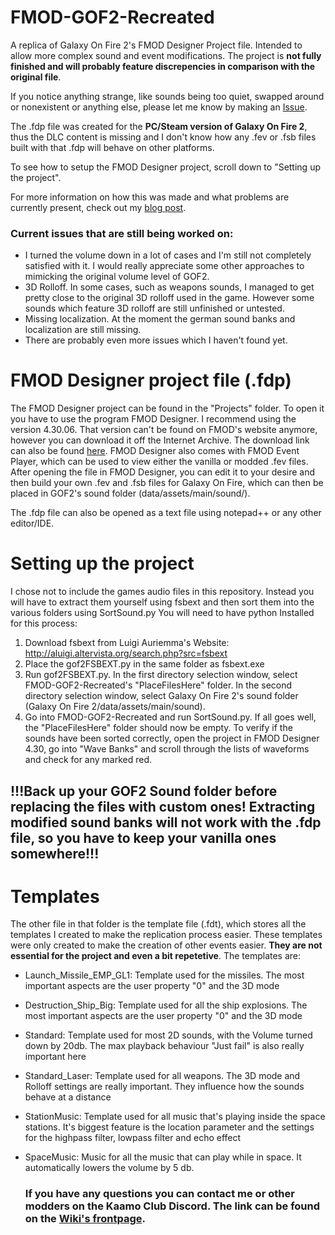 # FMOD-GOF2-Recreated

A replica of Galaxy On Fire 2's FMOD Designer Project file. Intended to allow more complex sound and event modifications.
The project is **not fully finished and will probably feature discrepencies in comparison with the original file**.

If you notice anything strange, like sounds being too quiet, swapped around or nonexistent or anything else, please let me know by making an [Issue](https://github.com/KroeteTroete/FMOD-GOF2-Recreated/issues).

The .fdp file was created for the **PC/Steam version of Galaxy On Fire 2**, thus the DLC content is missing and I don't know how any .fev or .fsb files built with that .fdp will behave on other platforms.

To see how to setup the FMOD Designer project, scroll down to "Setting up the project".

For more information on how this was made and what problems are currently present, check out my [blog post](https://kroetetroete.com/2024/05/08/expanding-the-possibilities-of-gof2-sound-modding/).

### Current issues that are still being worked on:

- I turned the volume down in a lot of cases and I'm still not completely satisfied with it. I would really appreciate some other approaches to mimicking the original volume level of GOF2.
- 3D Rolloff. In some cases, such as weapons sounds, I managed to get pretty close to the original 3D rolloff used in the game. However some sounds which feature 3D rolloff are still unfinished or untested.
- Missing localization. At the moment the german sound banks and localization are still missing.
- There are probably even more issues which I haven't found yet.

# FMOD Designer project file (.fdp)

The FMOD Designer project can be found in the "Projects" folder. To open it you have to use the program FMOD Designer. I recommend using the version 4.30.06.
That version can't be found on FMOD's website anymore, however you can download it off the Internet Archive. The download link can also be found [here](https://archive.org/details/fmod-4.30.06).
FMOD Designer also comes with FMOD Event Player, which can be used to view either the vanilla or modded .fev files.
After opening the file in FMOD Designer, you can edit it to your desire and then build your own .fev and .fsb files for Galaxy On Fire, which can then be placed in GOF2's sound folder (data/assets/main/sound/).

The .fdp file can also be opened as a text file using notepad++ or any other editor/IDE.

# Setting up the project

I chose not to include the games audio files in this repository. Instead you will have to extract them yourself using fsbext and then sort them into the various folders using SortSound.py
You will need to have python Installed for this process:

1. Download fsbext from Luigi Auriemma's Website: http://aluigi.altervista.org/search.php?src=fsbext
2. Place the gof2FSBEXT.py in the same folder as fsbext.exe
3. Run gof2FSBEXT.py. In the first directory selection window, select FMOD-GOF2-Recreated's "PlaceFilesHere" folder. In the second directory selection window, select Galaxy On Fire 2's sound folder (Galaxy On Fire 2/data/assets/main/sound).
4. Go into FMOD-GOF2-Recreated and run SortSound.py. If all goes well, the "PlaceFilesHere" folder should now be empty. To verify if the sounds have been sorted correctly, open the project in FMOD Designer 4.30, go into "Wave Banks" and scroll through the lists of waveforms and check for any marked red.

## !!!Back up your GOF2 Sound folder before replacing the files with custom ones! Extracting modified sound banks will not work with the .fdp file, so you have to keep your vanilla ones somewhere!!!

# Templates

The other file in that folder is the template file (.fdt), which stores all the templates I created to make the replication process easier.
These templates were only created to make the creation of other events easier. **They are not essential for the project and even a bit repetetive**. The templates are:

- Launch_Missile_EMP_GL1: Template used for the missiles. The most important aspects are the user property "0" and the 3D mode
- Destruction_Ship_Big: Template used for all the ship explosions. The most important aspects are the user property "0" and the 3D mode
- Standard: Template used for most 2D sounds, with the Volume turned down by 20db. The max playback behaviour "Just fail" is also really important here
- Standard_Laser: Template used for all weapons. The 3D mode and Rolloff settings are really important. They influence how the sounds behave at a distance
- StationMusic: Template used for all music that's playing inside the space stations. It's biggest feature is the location parameter and the settings for the highpass filter, lowpass filter and echo effect
- SpaceMusic: Music for all the music that can play while in space. It automatically lowers the volume by 5 db.

  ### If you have any questions you can contact me or other modders on the Kaamo Club Discord. The link can be found on the [Wiki's frontpage](https://galaxyonfire.wiki.gg/wiki/Galaxy_on_Fire_Wiki).


